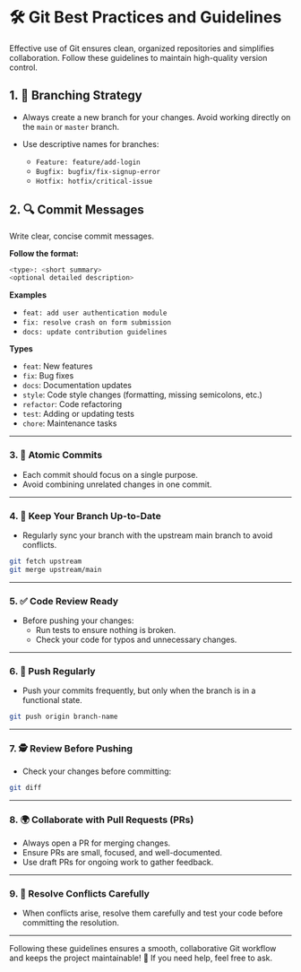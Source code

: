 
# 🛠️ Git Best Practices and Guidelines

Effective use of Git ensures clean, organized repositories and simplifies collaboration. Follow these guidelines to maintain high-quality version control.

## 1. 🌿 Branching Strategy

- Always create a new branch for your changes. Avoid working directly on the `main` or `master` branch.

- Use descriptive names for branches:
  - `Feature: feature/add-login`
  - `Bugfix: bugfix/fix-signup-error`
  - `Hotfix: hotfix/critical-issue`

## 2. 🔍 Commit Messages

Write clear, concise commit messages.

**Follow the format:**

```bash
<type>: <short summary>
<optional detailed description>
```

**Examples**

- `feat: add user authentication module`
- `fix: resolve crash on form submission`
- `docs: update contribution guidelines`

**Types**

- `feat`: New features
- `fix`: Bug fixes
- `docs`: Documentation updates
- `style`: Code style changes (formatting, missing semicolons, etc.)
- `refactor`: Code refactoring
- `test`: Adding or updating tests
- `chore`: Maintenance tasks

---

### 3. 🧹 Atomic Commits

- Each commit should focus on a single purpose.
- Avoid combining unrelated changes in one commit.

---

### 4. 🔄 Keep Your Branch Up-to-Date

- Regularly sync your branch with the upstream main branch to avoid conflicts.

```bash
git fetch upstream
git merge upstream/main
```

---

### 5. ✅ Code Review Ready

- Before pushing your changes:
  - Run tests to ensure nothing is broken.
  - Check your code for typos and unnecessary changes.

---

### 6. 🚀 Push Regularly

- Push your commits frequently, but only when the branch is in a functional state.

```bash
git push origin branch-name
```

---

### 7. 🕵️ Review Before Pushing

- Check your changes before committing:

```bash
git diff
```

---

### 8. 🌍 Collaborate with Pull Requests (PRs)

- Always open a PR for merging changes.
- Ensure PRs are small, focused, and well-documented.
- Use draft PRs for ongoing work to gather feedback.

---

### 9. 🔄 Resolve Conflicts Carefully

- When conflicts arise, resolve them carefully and test your code before committing the resolution.

---
Following these guidelines ensures a smooth, collaborative Git workflow and keeps the project maintainable! 🚀 If you need help, feel free to ask.